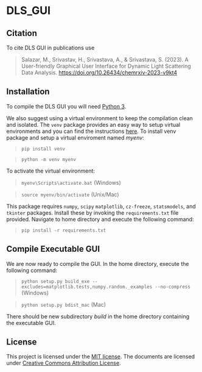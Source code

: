 # DLS_GUI

Citation
--------

To cite DLS GUI in publications use
> Salazar, M., Srivastav, H., Srivastava, A., & Srivastava, S. (2023). A User-friendly Graphical User Interface for Dynamic Light Scattering Data Analysis. https://doi.org/10.26434/chemrxiv-2023-v9kt4

Installation
------------

To compile the DLS GUI you will need [Python 3](https://www.python.org/downloads/). 

We also suggest using a virtual environment to keep the compilation clean and isolated. The `venv` package provides an easy way to setup virtual environments and you can find the instructions [here](https://docs.python.org/3/library/venv.html). To install venv package and setup a virtual enviroment named _myenv_:

>`pip install venv`

>`python -m venv myenv`

To activate the virtual environment:
>`myenv\Scripts\activate.bat` (Windows)

>`source myenv/bin/activate` (Unix/Mac)

This package requires `numpy`, `scipy` `matplotlib`, `cz-freeze`, `statsmodels`, and `tkinter` packages. Install these by invoking the `requirements.txt` file provided. Navigate to home directory and execute the following command:

>`pip install -r requirements.txt`

Compile Executable GUI
------------

We are now ready to compile the GUI. In the home directory, execute the following command:
>`python setup.py build_exe --excludes=matplotlib.tests,numpy.random._examples --no-compress` (Windows)

>`python setup.py bdist_mac` (Mac)

There should be new subdirectory _build_ in the home directory containing the executable GUI.  

License
-------

This project is licensed under the [MIT
license](http://en.wikipedia.org/wiki/MIT_License). The documents are
licensed under [Creative Commons Attribution
License](http://creativecommons.org/licenses/by/4.0/).
